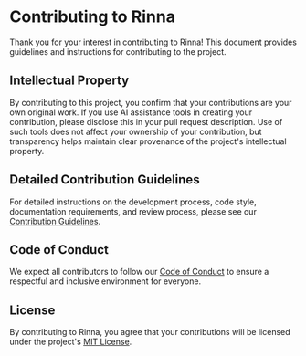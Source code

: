 # Contributing to Rinna

Thank you for your interest in contributing to Rinna! This document provides guidelines and instructions for contributing to the project.

## Intellectual Property

By contributing to this project, you confirm that your contributions are your 
own original work. If you use AI assistance tools in creating your contribution, 
please disclose this in your pull request description. Use of such tools does not 
affect your ownership of your contribution, but transparency helps maintain clear 
provenance of the project's intellectual property.

## Detailed Contribution Guidelines

For detailed instructions on the development process, code style, documentation requirements, 
and review process, please see our [Contribution Guidelines](docs/development/contribution.md).

## Code of Conduct

We expect all contributors to follow our [Code of Conduct](CODE_OF_CONDUCT.md) to ensure a respectful and inclusive environment for everyone.

## License

By contributing to Rinna, you agree that your contributions will be licensed under the project's [MIT License](LICENSE).